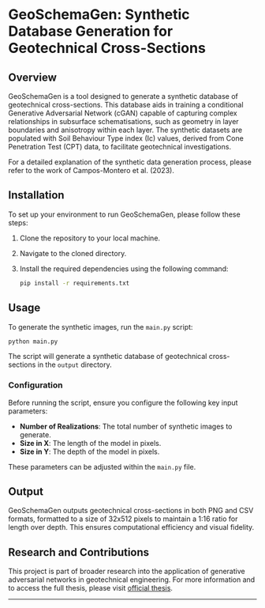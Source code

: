 # GeoSchemaGen: Synthetic Database Generation for Geotechnical Cross-Sections

## Overview
GeoSchemaGen is a tool designed to generate a synthetic database of geotechnical cross-sections. This database aids in training a conditional Generative Adversarial Network (cGAN) capable of capturing complex relationships in subsurface schematisations, such as geometry in layer boundaries and anisotropy within each layer. The synthetic datasets are populated with Soil Behaviour Type index (Ic) values, derived from Cone Penetration Test (CPT) data, to facilitate geotechnical investigations.

For a detailed explanation of the synthetic data generation process, please refer to the work of Campos-Montero et al. (2023).

## Installation

To set up your environment to run GeoSchemaGen, please follow these steps:

1. Clone the repository to your local machine.
2. Navigate to the cloned directory.
3. Install the required dependencies using the following command:

    ```bash
    pip install -r requirements.txt
    ```  

## Usage

To generate the synthetic images, run the `main.py` script:

```bash
python main.py
``` 

The script will generate a synthetic database of geotechnical cross-sections in the `output` directory.


### Configuration

Before running the script, ensure you configure the following key input parameters:

- **Number of Realizations**: The total number of synthetic images to generate.
- **Size in X**: The length of the model in pixels.
- **Size in Y**: The depth of the model in pixels.

These parameters can be adjusted within the `main.py` file.

## Output

GeoSchemaGen outputs geotechnical cross-sections in both PNG and CSV formats, formatted to a size of 32x512 pixels to maintain a 1:16 ratio for length over depth. This ensures computational efficiency and visual fidelity.

## Research and Contributions

This project is part of broader research into the application of generative adversarial networks in geotechnical engineering. For more information and to access the full thesis, please visit [official thesis](https://repository.tudelft.nl/islandora/object/uuid:c18cb6cf-3574-484d-aacc-dabd882341de?collection=education).

---

